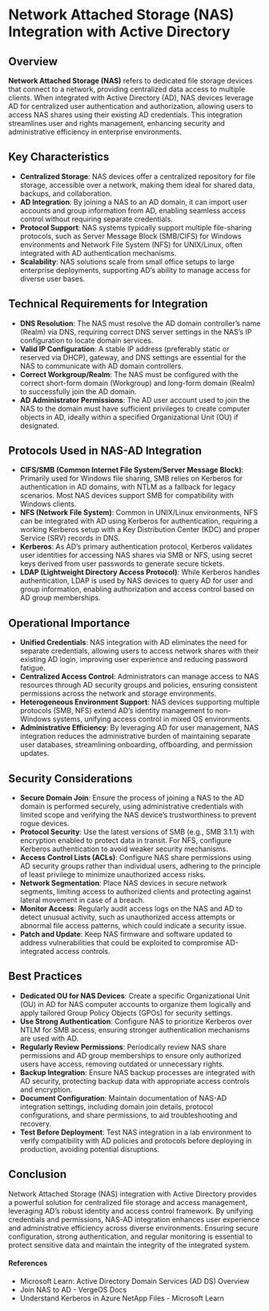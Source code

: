 # Network Attached Storage (NAS) Integration with Active Directory

## Overview

**Network Attached Storage (NAS)** refers to dedicated file storage devices that connect to a network, providing centralized data access to multiple clients. When integrated with Active Directory (AD), NAS devices leverage AD for centralized user authentication and authorization, allowing users to access NAS shares using their existing AD credentials. This integration streamlines user and rights management, enhancing security and administrative efficiency in enterprise environments.

## Key Characteristics

- **Centralized Storage**: NAS devices offer a centralized repository for file storage, accessible over a network, making them ideal for shared data, backups, and collaboration.
- **AD Integration**: By joining a NAS to an AD domain, it can import user accounts and group information from AD, enabling seamless access control without requiring separate credentials.
- **Protocol Support**: NAS systems typically support multiple file-sharing protocols, such as Server Message Block (SMB/CIFS) for Windows environments and Network File System (NFS) for UNIX/Linux, often integrated with AD authentication mechanisms.
- **Scalability**: NAS solutions scale from small office setups to large enterprise deployments, supporting AD’s ability to manage access for diverse user bases.

## Technical Requirements for Integration

- **DNS Resolution**: The NAS must resolve the AD domain controller’s name (Realm) via DNS, requiring correct DNS server settings in the NAS’s IP configuration to locate domain services.
- **Valid IP Configuration**: A stable IP address (preferably static or reserved via DHCP), gateway, and DNS settings are essential for the NAS to communicate with AD domain controllers.
- **Correct Workgroup/Realm**: The NAS must be configured with the correct short-form domain (Workgroup) and long-form domain (Realm) to successfully join the AD domain.
- **AD Administrator Permissions**: The AD user account used to join the NAS to the domain must have sufficient privileges to create computer objects in AD, ideally within a specified Organizational Unit (OU) if designated.

## Protocols Used in NAS-AD Integration

- **CIFS/SMB (Common Internet File System/Server Message Block)**: Primarily used for Windows file sharing, SMB relies on Kerberos for authentication in AD domains, with NTLM as a fallback for legacy scenarios. Most NAS devices support SMB for compatibility with Windows clients.
- **NFS (Network File System)**: Common in UNIX/Linux environments, NFS can be integrated with AD using Kerberos for authentication, requiring a working Kerberos setup with a Key Distribution Center (KDC) and proper Service (SRV) records in DNS.
- **Kerberos**: As AD’s primary authentication protocol, Kerberos validates user identities for accessing NAS shares via SMB or NFS, using secret keys derived from user passwords to generate secure tickets.
- **LDAP (Lightweight Directory Access Protocol)**: While Kerberos handles authentication, LDAP is used by NAS devices to query AD for user and group information, enabling authorization and access control based on AD group memberships.

## Operational Importance

- **Unified Credentials**: NAS integration with AD eliminates the need for separate credentials, allowing users to access network shares with their existing AD login, improving user experience and reducing password fatigue.
- **Centralized Access Control**: Administrators can manage access to NAS resources through AD security groups and policies, ensuring consistent permissions across the network and storage environments.
- **Heterogeneous Environment Support**: NAS devices supporting multiple protocols (SMB, NFS) extend AD’s identity management to non-Windows systems, unifying access control in mixed OS environments.
- **Administrative Efficiency**: By leveraging AD for user management, NAS integration reduces the administrative burden of maintaining separate user databases, streamlining onboarding, offboarding, and permission updates.

## Security Considerations

- **Secure Domain Join**: Ensure the process of joining a NAS to the AD domain is performed securely, using administrative credentials with limited scope and verifying the NAS device’s trustworthiness to prevent rogue devices.
- **Protocol Security**: Use the latest versions of SMB (e.g., SMB 3.1.1) with encryption enabled to protect data in transit. For NFS, configure Kerberos authentication to avoid weaker security mechanisms.
- **Access Control Lists (ACLs)**: Configure NAS share permissions using AD security groups rather than individual users, adhering to the principle of least privilege to minimize unauthorized access risks.
- **Network Segmentation**: Place NAS devices in secure network segments, limiting access to authorized clients and protecting against lateral movement in case of a breach.
- **Monitor Access**: Regularly audit access logs on the NAS and AD to detect unusual activity, such as unauthorized access attempts or abnormal file access patterns, which could indicate a security issue.
- **Patch and Update**: Keep NAS firmware and software updated to address vulnerabilities that could be exploited to compromise AD-integrated access controls.

## Best Practices

- **Dedicated OU for NAS Devices**: Create a specific Organizational Unit (OU) in AD for NAS computer accounts to organize them logically and apply tailored Group Policy Objects (GPOs) for security settings.
- **Use Strong Authentication**: Configure NAS to prioritize Kerberos over NTLM for SMB access, ensuring stronger authentication mechanisms are used with AD.
- **Regularly Review Permissions**: Periodically review NAS share permissions and AD group memberships to ensure only authorized users have access, removing outdated or unnecessary rights.
- **Backup Integration**: Ensure NAS backup processes are integrated with AD security, protecting backup data with appropriate access controls and encryption.
- **Document Configuration**: Maintain documentation of NAS-AD integration settings, including domain join details, protocol configurations, and share permissions, to aid troubleshooting and recovery.
- **Test Before Deployment**: Test NAS integration in a lab environment to verify compatibility with AD policies and protocols before deploying in production, avoiding potential disruptions.

## Conclusion

Network Attached Storage (NAS) integration with Active Directory provides a powerful solution for centralized file storage and access management, leveraging AD’s robust identity and access control framework. By unifying credentials and permissions, NAS-AD integration enhances user experience and administrative efficiency across diverse environments. Ensuring secure configuration, strong authentication, and regular monitoring is essential to protect sensitive data and maintain the integrity of the integrated system.

#### References
- Microsoft Learn: Active Directory Domain Services (AD DS) Overview
- Join NAS to AD - VergeOS Docs
- Understand Kerberos in Azure NetApp Files - Microsoft Learn